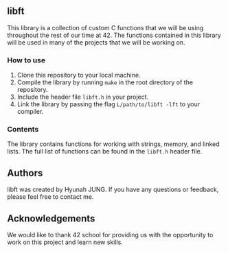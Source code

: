 ## libft

This library is a collection of custom C functions that we will be using throughout the rest of our time at 42. The functions contained in this library will be used in many of the projects that we will be working on.

### How to use

1. Clone this repository to your local machine.
2. Compile the library by running `make` in the root directory of the repository.
3. Include the header file `libft.h` in your project.
4. Link the library by passing the flag `L/path/to/libft -lft` to your compiler.

### Contents

The library contains functions for working with strings, memory, and linked lists. The full list of functions can be found in the `libft.h` header file.

## Authors

libft was created by Hyunah JUNG. If you have any questions or feedback, please feel free to contact me.

## Acknowledgements

We would like to thank 42 school for providing us with the opportunity to work on this project and learn new skills.
